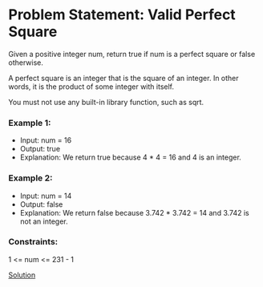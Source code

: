 # Problem Statement:  Valid Perfect Square


Given a positive integer num, return true if num is a perfect square or false otherwise.

A perfect square is an integer that is the square of an integer. In other words, it is the product of some integer with itself.

You must not use any built-in library function, such as sqrt.

 

### Example 1:

- Input: num = 16
- Output: true
- Explanation: We return true because 4 * 4 = 16 and 4 is an integer.
### Example 2:

- Input: num = 14
- Output: false
- Explanation: We return false because 3.742 * 3.742 = 14 and 3.742 is not an integer.
 

### Constraints:

1 <= num <= 231 - 1

[Solution](https://github.com/Glorycs29/Binary_Search/blob/main/Valid%20perfect%20square/Solution.cpp)
